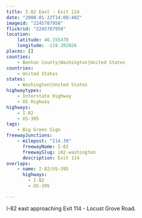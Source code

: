 ```yaml
---
title: I-82 East - Exit 114
date: "2008-01-22T14:08:40Z"
imageid: "2245787958"
flickrid: "2245787958"
location:
    latitude: 46.155478
    longitude: -119.202026
places: []
counties:
    - Benton County|Washington|United States
countries:
    - United States
states:
    - Washington|United States
highwaytypes:
    - Interstate Highway
    - US Highway
highways:
    - I-82
    - US-395
tags:
    - Big Green Sign
freewayJunctions:
    - milepost: "114.39"
      freewayName: I-82
      freewaySlug: i82-washington
      description: Exit 114
overlaps:
    - name: I-82/US-395
      highways:
        - I-82
        - US-395

---
```

I-82 east approaching Exit 114 - Locust Grove Road.